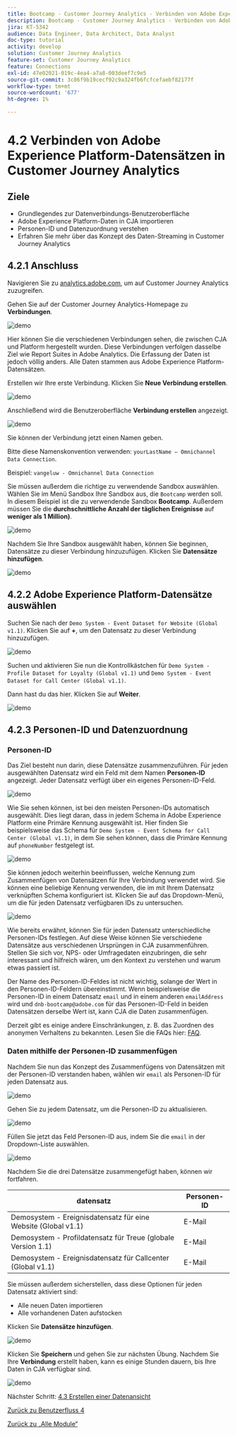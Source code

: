 ```yaml
---
title: Bootcamp - Customer Journey Analytics - Verbinden von Adobe Experience Platform-Datensätzen in Customer Journey Analytics
description: Bootcamp - Customer Journey Analytics - Verbinden von Adobe Experience Platform-Datensätzen in Customer Journey Analytics
jira: KT-5342
audience: Data Engineer, Data Architect, Data Analyst
doc-type: tutorial
activity: develop
solution: Customer Journey Analytics
feature-set: Customer Journey Analytics
feature: Connections
exl-id: 47e02021-019c-4ea4-a7a8-003deef7c9e5
source-git-commit: 3c86f9b19cecf92c9a324fb6fcfcefaebf82177f
workflow-type: tm+mt
source-wordcount: '677'
ht-degree: 1%

---
```


# 4.2 Verbinden von Adobe Experience Platform-Datensätzen in Customer Journey Analytics

## Ziele

- Grundlegendes zur Datenverbindungs-Benutzeroberfläche
- Adobe Experience Platform-Daten in CJA importieren
- Personen-ID und Datenzuordnung verstehen
- Erfahren Sie mehr über das Konzept des Daten-Streaming in Customer Journey Analytics

## 4.2.1 Anschluss

Navigieren Sie zu [analytics.adobe.com](https://analytics.adobe.com), um auf Customer Journey Analytics zuzugreifen.

Gehen Sie auf der Customer Journey Analytics-Homepage zu **Verbindungen**.

![demo](./images/cja2.png)

Hier können Sie die verschiedenen Verbindungen sehen, die zwischen CJA und Platform hergestellt wurden. Diese Verbindungen verfolgen dasselbe Ziel wie Report Suites in Adobe Analytics. Die Erfassung der Daten ist jedoch völlig anders. Alle Daten stammen aus Adobe Experience Platform-Datensätzen.

Erstellen wir Ihre erste Verbindung. Klicken Sie **Neue Verbindung erstellen**.

![demo](./images/cja4.png)

Anschließend wird die Benutzeroberfläche **Verbindung erstellen** angezeigt.

![demo](./images/cja5.png)

Sie können der Verbindung jetzt einen Namen geben.

Bitte diese Namenskonvention verwenden: `yourLastName – Omnichannel Data Connection`.

Beispiel: `vangeluw - Omnichannel Data Connection`

Sie müssen außerdem die richtige zu verwendende Sandbox auswählen. Wählen Sie im Menü Sandbox Ihre Sandbox aus, die `Bootcamp` werden soll. In diesem Beispiel ist die zu verwendende Sandbox **Bootcamp**. Außerdem müssen Sie die **durchschnittliche Anzahl der täglichen Ereignisse** auf **weniger als 1 Million)**.

![demo](./images/cjasb.png)

Nachdem Sie Ihre Sandbox ausgewählt haben, können Sie beginnen, Datensätze zu dieser Verbindung hinzuzufügen. Klicken Sie **Datensätze hinzufügen**.

![demo](./images/cjasb1.png)

## 4.2.2 Adobe Experience Platform-Datensätze auswählen

Suchen Sie nach der `Demo System - Event Dataset for Website (Global v1.1)`. Klicken Sie auf **+**, um den Datensatz zu dieser Verbindung hinzuzufügen.

![demo](./images/cja7.png)

Suchen und aktivieren Sie nun die Kontrollkästchen für `Demo System - Profile Dataset for Loyalty (Global v1.1)` und `Demo System - Event Dataset for Call Center (Global v1.1)`.

Dann hast du das hier. Klicken Sie auf **Weiter**.

![demo](./images/cja9.png)

## 4.2.3 Personen-ID und Datenzuordnung

### Personen-ID

Das Ziel besteht nun darin, diese Datensätze zusammenzuführen. Für jeden ausgewählten Datensatz wird ein Feld mit dem Namen **Personen-ID** angezeigt. Jeder Datensatz verfügt über ein eigenes Personen-ID-Feld.

![demo](./images/cja11.png)

Wie Sie sehen können, ist bei den meisten Personen-IDs automatisch ausgewählt. Dies liegt daran, dass in jedem Schema in Adobe Experience Platform eine Primäre Kennung ausgewählt ist. Hier finden Sie beispielsweise das Schema für `Demo System - Event Schema for Call Center (Global v1.1)`, in dem Sie sehen können, dass die Primäre Kennung auf `phoneNumber` festgelegt ist.

![demo](./images/cja13.png)

Sie können jedoch weiterhin beeinflussen, welche Kennung zum Zusammenfügen von Datensätzen für Ihre Verbindung verwendet wird. Sie können eine beliebige Kennung verwenden, die im mit Ihrem Datensatz verknüpften Schema konfiguriert ist. Klicken Sie auf das Dropdown-Menü, um die für jeden Datensatz verfügbaren IDs zu untersuchen.

![demo](./images/cja14.png)

Wie bereits erwähnt, können Sie für jeden Datensatz unterschiedliche Personen-IDs festlegen. Auf diese Weise können Sie verschiedene Datensätze aus verschiedenen Ursprüngen in CJA zusammenführen. Stellen Sie sich vor, NPS- oder Umfragedaten einzubringen, die sehr interessant und hilfreich wären, um den Kontext zu verstehen und warum etwas passiert ist.

Der Name des Personen-ID-Feldes ist nicht wichtig, solange der Wert in den Personen-ID-Feldern übereinstimmt. Wenn beispielsweise die Personen-ID in einem Datensatz `email` und in einem anderen `emailAddress` wird und `dnb-bootcamp@adobe.com` für das Personen-ID-Feld in beiden Datensätzen derselbe Wert ist, kann CJA die Daten zusammenfügen.

Derzeit gibt es einige andere Einschränkungen, z. B. das Zuordnen des anonymen Verhaltens zu bekannten. Lesen Sie die FAQs hier: [FAQ](https://experienceleague.adobe.com/docs/analytics-platform/using/cja-overview/cja-faq.html).

### Daten mithilfe der Personen-ID zusammenfügen

Nachdem Sie nun das Konzept des Zusammenfügens von Datensätzen mit der Personen-ID verstanden haben, wählen wir `email` als Personen-ID für jeden Datensatz aus.

![demo](./images/cja15.png)

Gehen Sie zu jedem Datensatz, um die Personen-ID zu aktualisieren.

![demo](./images/cja12a.png)

Füllen Sie jetzt das Feld Personen-ID aus, indem Sie die `email` in der Dropdown-Liste auswählen.

![demo](./images/cja17.png)

Nachdem Sie die drei Datensätze zusammengefügt haben, können wir fortfahren.

| datensatz | Personen-ID |
| ----------------- |-------------| 
| Demosystem - Ereignisdatensatz für eine Website (Global v1.1) | E-Mail |
| Demosystem - Profildatensatz für Treue (globale Version 1.1) | E-Mail |
| Demosystem - Ereignisdatensatz für Callcenter (Global v1.1) | E-Mail |

Sie müssen außerdem sicherstellen, dass diese Optionen für jeden Datensatz aktiviert sind:

- Alle neuen Daten importieren
- Alle vorhandenen Daten aufstocken

Klicken Sie **Datensätze hinzufügen**.

![demo](./images/cja16.png)

Klicken Sie **Speichern** und gehen Sie zur nächsten Übung.
Nachdem Sie Ihre **Verbindung** erstellt haben, kann es einige Stunden dauern, bis Ihre Daten in CJA verfügbar sind.

![demo](./images/cja20.png)

Nächster Schritt: [4.3 Erstellen einer Datenansicht](./ex3.md)

[Zurück zu Benutzerfluss 4](./uc4.md)

[Zurück zu „Alle Module“](./../../overview.md)
